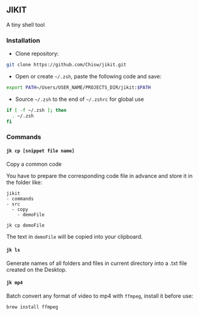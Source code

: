 ## JIKIT

A tiny shell tool

### Installation

- Clone repository:

```sh
git clone https://github.com/Chisw/jikit.git
```


- Open or create `~/.zsh`, paste the following code and save:

```sh
export PATH=/Users/USER_NAME/PROJECTS_DIR/jikit:$PATH
```

- Source `~/.zsh` to the end of `~/.zshrc` for global use

```sh
if [ -f ~/.zsh ]; then
  . ~/.zsh
fi
```

### Commands

#### `jk cp [snippet file name]`

Copy a common code

You have to prepare the corresponding code file in advance and store it in the folder like:

```
jikit
- commands
- src
  - copy
    - demoFile
```

```sh
jk cp demoFile
```

The text in `demoFile` will be copied into your clipboard.

#### `jk ls`

Generate names of all folders and files in current directory into a .txt file created on the Desktop.

#### `jk mp4`

Batch convert any format of video to mp4 with `ffmpeg`, install it before use:

```sh
brew install ffmpeg
```